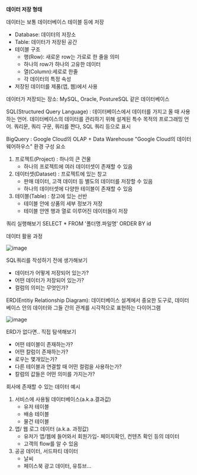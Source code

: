 **데이터 저장 형태**

데이터는 보통 데이터베이스 테이블 등에 저장
- Database: 데이터의 저장소
- Table: 데이터가 저장된 공간
- 테이블 구조
  - 행(Row): 새로운 row는 가로로 한 줄을 의미
  - 하나의 row가 하나의 고유한 데이터
  - 열(Column):세로로 한줄
  - 각 데이터의 특정 속성 
- 저장된 데이터를 제품(앱, 웹)에서 사용

데이터가 저장되는 장소: MySQL, Oracle, PostureSQL 같은 데이터베이스

SQL(Structured Query Language)
: 데이터베이스에서 데이터를 가지고 올 때 사용하는 언어. 데이터베이스의 데이터를 관리하기 위해 설계된 특수 목적의 프로그래밍 언어. 
쿼리문, 쿼리 구문, 쿼리를 짠다, SQL 쿼리 등으로 표시

BigQuery
: Google Cloud의 OLAP + Data Warehouse "Google Cloud의 데이터 웨어하우스"
  환경 구성 요소
  1. 프로젝트(Project) : 하나의 큰 건물
     - 하나의 프로젝트에 여러 데이터셋이 존재할 수 있음
  2. 데이터셋(Dataset) : 프로젝트에 있는 창고
     - 판매 데이터, 고객 데이터 등 별도의 데이터를 저장할 수 있음
     - 하나의 데이터셋에 다양한 테이블이 존재할 수 있음
  3. 테이블(Table) : 창고에 있는 선반
     - 테이블 안에 상품의 세부 정보가 저장
     - 테이블 안엔 행과 열로 이루어진 데이터들이 저장
    
쿼리 실행해보기
SELECT
*
FROM '폴더명.파일명'
ORDER BY id


데이터 활용 과정

![image](https://github.com/jeewonm54/til/blob/10de4061dc387911024b70b6827f697b4abfdfa5/img/capture4.png)

SQL쿼리를 작성하기 전에 생가해보기
- 데이터가 어떻게 저장되어 있는가? 
- 어떤 데이터가 저장되어 있는가?
- 컬럼의 의미는 무엇인가?

ERD(Entitiy Relationship Diagram): 데이터베이스 설계에서 중요한 도구로, 데이터베이스 안의 데이터와 그들 간의 관계를 시각적으로 표현하는 다이어그램

![image](https://github.com/jeewonm54/til/blob/10de4061dc387911024b70b6827f697b4abfdfa5/img/capture5.png)

ERD가 없다면.. 직접 탐색해보기
 - 어떤 테이블이 존재하는가?
 - 어떤 칼럼이 존재하는가?
 - 로우는 몇개있는가?
 - 다른 테이블과 연결할 때 어떤 컬럼을 사용하는가?
 - 칼럼의 값들은 어떤 의미를 가지는가?

회사에 존재할 수 있는 데이터 예시
1) 서비스에 사용될 데이터베이스(a.k.a.결과값)
   - 유저 테이블
   - 배송 테이블
   - 물건 테이블
2) 앱/ 웹 로그 데이터 (a.k.a. 과정값)
   - 유저가 앱/웹에 들어와서 회원가입- 페이지확인, 컨텐츠 확인 등의 데이터
   - 고객의 flow를 알 수 있음
3) 공공 데이터, 서드파티 데이터
   - 날씨
   - 페이스북 광고 데이터, 유튜브... 
